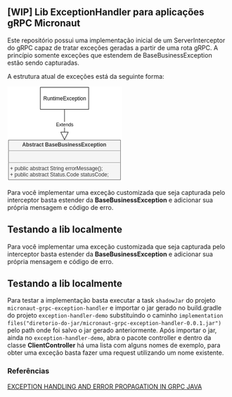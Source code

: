 ## [WIP] Lib ExceptionHandler para aplicações gRPC Micronaut 

Este repositório possui uma implementação inicial de um ServerInterceptor do gRPC capaz de tratar exceções
geradas a partir de uma rota gRPC. A princípio somente exceções que estendem de BaseBusinessException estão
sendo capturadas.

A estrutura atual de exceções está da seguinte forma:

<img src="./img/exception-structure.png" alt="Estrutura inicial"/>

Para você implementar uma exceção customizada que seja capturada pelo interceptor basta estender da **BaseBusinessException** e adicionar sua própria mensagem e código de erro.

## Testando a lib localmente

Para você implementar uma exceção customizada que seja capturada pelo interceptor basta estender da **BaseBusinessException** e adicionar sua própria mensagem e código de erro.

## Testando a lib localmente

Para testar a implementação basta executar a task `shadowJar` do projeto `micronaut-grpc-exception-handler` e
importar o jar gerado no build.gradle do projeto `exception-handler-demo` substituindo o caminho 
`implementation files("diretorio-do-jar/micronaut-grpc-exception-handler-0.0.1.jar")` pelo path onde foi salvo o jar gerado anteriormente.
Após importar o jar, ainda no `exception-handler-demo`, abra o pacote controller e dentro da classe **ClientController** há uma lista com alguns nomes de exemplo, para obter uma exceção basta fazer uma request utilizando um nome existente. 


### Referências
[EXCEPTION HANDLING AND ERROR PROPAGATION IN GRPC JAVA](https://sultanov.dev/blog/exception-handling-in-grpc-java-server/)
